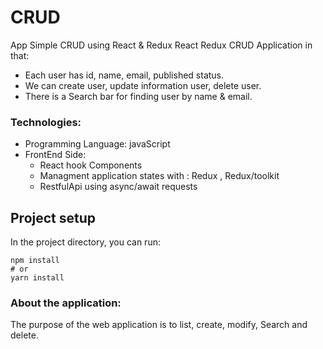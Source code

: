 # CRUD
App Simple CRUD using React &amp; Redux
React Redux CRUD Application in that:

- Each user has id, name, email, published status.
- We can create user, update information user, delete user.
- There is a Search bar for finding user by name & email.

### Technologies:
- Programming Language: javaScript
- FrontEnd Side:
  - React hook Components
  - Managment application states with : Redux , Redux/toolkit
  - RestfulApi using async/await requests 
 
## Project setup

In the project directory, you can run:

```
npm install
# or
yarn install
```
### About the application:

The purpose of the web application is to list, create, modify, Search and delete.
